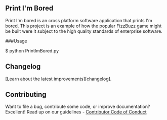 ## Print I'm Bored

Print I'm bored is an cross platform software application that prints I'm bored. This project is an example of how the popular FizzBuzz game might be built were it subject to the high quality standards of enterprise software.

###Usage

$ python PrintImBored.py

## Changelog

[Learn about the latest improvements][changelog].

## Contributing

Want to file a bug, contribute some code, or improve documentation? Excellent! Read up on our guidelines - [Contributor Code of Conduct](CONTRIBUTING.md)


